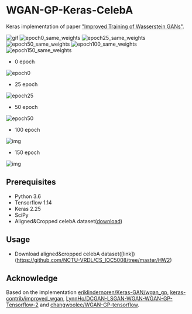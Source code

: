 # WGAN-GP-Keras-CelebA

Keras implementation of paper ["Improved Training of Wasserstein GANs"](https://arxiv.org/abs/1704.00028).

![gif](https://github.com/yan-roo/Selected-Topics-in-Visual-Recognition-using-Deep-Learning/blob/master/HW2/wgan-gp.gif?raw=true)
![epoch0_same_weights](https://github.com/yan-roo/Selected-Topics-in-Visual-Recognition-using-Deep-Learning/blob/master/HW2/images_same_weights/Celeba_0.png?raw=true)
![epoch25_same_weights](https://github.com/yan-roo/Selected-Topics-in-Visual-Recognition-using-Deep-Learning/blob/master/HW2/images_same_weights/Celeba_24.png?raw=true)
![epoch50_same_weights](https://github.com/yan-roo/Selected-Topics-in-Visual-Recognition-using-Deep-Learning/blob/master/HW2/images_same_weights/Celeba_49.png?raw=true)
![epoch100_same_weights](https://github.com/yan-roo/Selected-Topics-in-Visual-Recognition-using-Deep-Learning/blob/master/HW2/images_same_weights/Celeba_99.png?raw=true)
![epoch150_same_weights](https://github.com/yan-roo/Selected-Topics-in-Visual-Recognition-using-Deep-Learning/blob/master/HW2/images_same_weights/Celeba_149.png?raw=true)

* 0 epoch

![epoch0](https://github.com/yan-roo/Selected-Topics-in-Visual-Recognition-using-Deep-Learning/blob/master/HW2/images/Celeba_0.png?raw=true)

* 25 epoch

![epoch25](https://github.com/yan-roo/Selected-Topics-in-Visual-Recognition-using-Deep-Learning/blob/master/HW2/images/Celeba_24.png?raw=true)

* 50 epoch

![epoch50](https://github.com/yan-roo/Selected-Topics-in-Visual-Recognition-using-Deep-Learning/blob/master/HW2/images/Celeba_49.png?raw=true)

* 100 epoch

![img](https://github.com/yan-roo/Selected-Topics-in-Visual-Recognition-using-Deep-Learning/blob/master/HW2/images/Celeba_99.png?raw=true)

* 150 epoch

![img](https://github.com/yan-roo/Selected-Topics-in-Visual-Recognition-using-Deep-Learning/blob/master/HW2/images/Celeba_149.png?raw=true)

## Prerequisites

- Python 3.6
- Tensorflow 1.14
- Keras 2.25
- SciPy
- Aligned&Cropped celebA dataset([download](https://www.dropbox.com/sh/8oqt9vytwxb3s4r/AADSNUu0bseoCKuxuI5ZeTl1a/Img?dl=0))

## Usage
* Download aligned&cropped celebA dataset([link])(https://github.com/NCTU-VRDL/CS_IOC5008/tree/master/HW2)



## Acknowledge

Based on the implementation [eriklindernoren/Keras-GAN/wgan_gp](https://github.com/eriklindernoren/Keras-GAN/tree/master/wgan_gp), [keras-contrib/improved_wgan](https://github.com/keras-team/keras-contrib/blob/master/examples/improved_wgan.py), [LynnHo/DCGAN-LSGAN-WGAN-WGAN-GP-Tensorflow-2](https://github.com/LynnHo/DCGAN-LSGAN-WGAN-GP-DRAGAN-Tensorflow-2) and [changwoolee/WGAN-GP-tensorflow](https://github.com/changwoolee/WGAN-GP-tensorflow).
